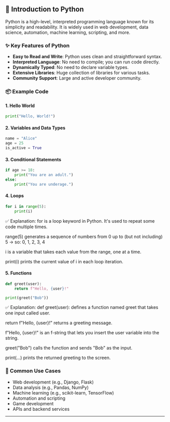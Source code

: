 
## 🐍 Introduction to Python

Python is a high-level, interpreted programming language known for its simplicity and readability. It is widely used in web development, data science, automation, machine learning, scripting, and more.

### ✨ Key Features of Python

* **Easy to Read and Write**: Python uses clean and straightforward syntax.
* **Interpreted Language**: No need to compile; you can run code directly.
* **Dynamically Typed**: No need to declare variable types.
* **Extensive Libraries**: Huge collection of libraries for various tasks.
* **Community Support**: Large and active developer community.

### 📦 Example Code

#### 1. Hello World

```python
print("Hello, World!")
```

#### 2. Variables and Data Types

```python
name = "Alice"
age = 25
is_active = True
```

#### 3. Conditional Statements

```python
if age >= 18:
    print("You are an adult.")
else:
    print("You are underage.")
```

#### 4. Loops

```python
for i in range(5):
    print(i)
```
✅ Explanation:
for is a loop keyword in Python. It's used to repeat some code multiple times.

range(5) generates a sequence of numbers from 0 up to (but not including) 5 → so: 0, 1, 2, 3, 4

i is a variable that takes each value from the range, one at a time.

print(i) prints the current value of i in each loop iteration.

#### 5. Functions

```python
def greet(user):
    return f"Hello, {user}!"

print(greet("Bob"))
```

✅ Explanation:
def greet(user): defines a function named greet that takes one input called user.

return f"Hello, {user}!" returns a greeting message.

f"Hello, {user}!" is an f-string that lets you insert the user variable into the string.

greet("Bob") calls the function and sends "Bob" as the input.

print(...) prints the returned greeting to the screen.

### 🔧 Common Use Cases

* Web development (e.g., Django, Flask)
* Data analysis (e.g., Pandas, NumPy)
* Machine learning (e.g., scikit-learn, TensorFlow)
* Automation and scripting
* Game development
* APIs and backend services

---

